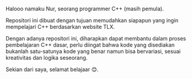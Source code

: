Halooo namaku Nur, seorang programmer C++ 
(masih pemula).

Repositori ini dibuat dengan tujuan memudahkan siapapun 
yang ingin mempelajari C++ berdasarkan website TLX.

Dengan adanya repositori ini, diharapkan dapat membantu
dalam proses pembelajaran C++ dasar, perlu diingat bahwa
kode yang disediakan bukanlah satu-satunya kode yang benar namun
bisa bervariasi, sesuai kreativitas dan logika seseorang.

Sekian dari saya, selamat belajaar 😊.
